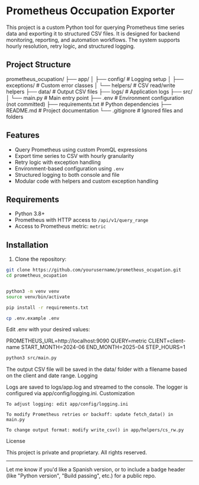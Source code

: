 # Prometheus Occupation Exporter

This project is a custom Python tool for querying Prometheus time series data and exporting it to structured CSV files. It is designed for backend monitoring, reporting, and automation workflows. The system supports hourly resolution, retry logic, and structured logging.

## Project Structure

prometheus_ocupation/
├── app/
│ ├── config/ # Logging setup
│ ├── exceptions/ # Custom error classes
│ └── helpers/ # CSV read/write helpers
├── data/ # Output CSV files
├── logs/ # Application logs
├── src/
│ └── main.py # Main entry point
├── .env # Environment configuration (not committed)
├── requirements.txt # Python dependencies
├── README.md # Project documentation
└── .gitignore # Ignored files and folders



## Features

- Query Prometheus using custom PromQL expressions
- Export time series to CSV with hourly granularity
- Retry logic with exception handling
- Environment-based configuration using `.env`
- Structured logging to both console and file
- Modular code with helpers and custom exception handling

## Requirements

- Python 3.8+
- Prometheus with HTTP access to `/api/v1/query_range`
- Access to Prometheus metric: `metric`

## Installation

1. Clone the repository:

```bash
git clone https://github.com/yourusername/prometheus_ocupation.git
cd prometheus_ocupation


python3 -m venv venv
source venv/bin/activate

pip install -r requirements.txt

cp .env.example .env

```

Edit .env with your desired values:

PROMETHEUS_URL=http://localhost:9090
QUERY=metric
CLIENT=client-name
START_MONTH=2024-06
END_MONTH=2025-04
STEP_HOURS=1

```bash
python3 src/main.py
```

The output CSV file will be saved in the data/ folder with a filename based on the client and date range.
Logging

Logs are saved to logs/app.log and streamed to the console. The logger is configured via app/config/logging.ini.
Customization

    To adjust logging: edit app/config/logging.ini

    To modify Prometheus retries or backoff: update fetch_data() in main.py

    To change output format: modify write_csv() in app/helpers/cs_rw.py

License

This project is private and proprietary. All rights reserved.


---

Let me know if you'd like a Spanish version, or to include a badge header (like "Python version", "Build passing", etc.) for a public repo.

